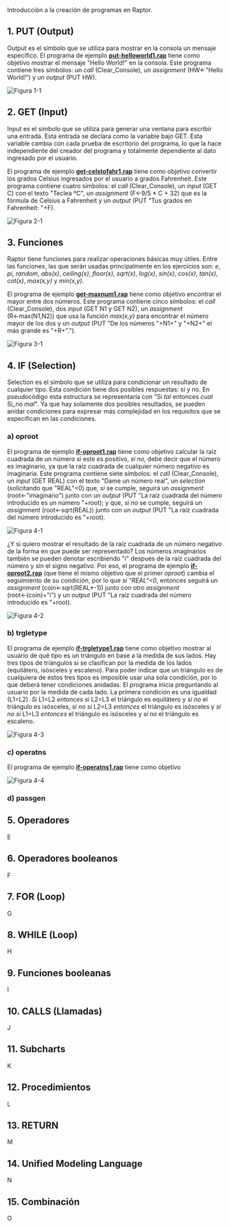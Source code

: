 Introducción a la creación de programas en Raptor.

## 1. PUT (Output)
Output es el símbolo que se utiliza para mostrar en la consola un mensaje específico. El programa de ejemplo **[put-helloworld1.rap](put-helloworld1.rap)** tiene como objetivo mostrar el mensaje "Hello World!" en la consola. Este programa contiene tres símbolos: un _call_ (Clear_Console), un _assignment_ (HW←"Hello World!") y un _output_ (PUT HW).

![Figura 1-1](images/1-1.png?raw=true)

## 2. GET (Input)
Input es el símbolo que se utiliza para generar una ventana para escribir una entrada. Esta entrada se declara como la variable bajo GET. Esta variable cambia con cada prueba de escritorio del programa, lo que la hace independiente del creador del programa y totalmente dependiente al dato ingresado por el usuario. 

El programa de ejemplo **[get-celstofahr1.rap](get-celstofahr1.rap)** tiene como objetivo convertir los grados Celsius ingresados por el usuario a grados Fahrenheit. Este programa contiene cuatro símbolos: el _call_ (Clear_Console), un _input_ (GET C) con el texto "Teclea ºC", un _assignment_ (F←9/5 * C + 32) que es la fórmula de Celsius a Fahrenheit y un _output_ (PUT "Tus grados en  Fahrenheit: "+F).

![Figura 2-1](images/2-1.png?raw=true)

## 3. Funciones
Raptor tiene funciones para realizar operaciones básicas muy útiles. Entre las funciones, las que serán usadas principalmente en los ejercicios son: _e_, _pi_, _random_, _abs(x)_, _ceiling(x)_, _floor(x)_, _sqrt(x)_, _log(x)_, _sin(x)_, _cos(x)_, _tan(x)_, _cot(x)_, _max(x,y)_ y _min(x,y)_.

El programa de ejemplo **[get-maxnum1.rap](get-maxnum1.rap)** tiene como objetivo encontrar el mayor entre dos números. Este programa contiene cinco símbolos: el _call_ (Clear_Console), dos _input_ (GET N1 y GET N2), un _assignment_ (R←max(N1,N2)) que usa la función _max(x,y)_ para encontrar el número mayor de los dos y un _output_ (PUT "De los números "+N1+" y "+N2+" el más grande es "+R+".").

![Figura 3-1](images/3-1.png?raw=true)

## 4. IF (Selection)
Selection es el símbolo que se utiliza para condicionar un resultado de cualquier tipo. Esta condición tiene dos posibles respuestas: sí y no. En pseudocódigo esta estructura se representaría con "Si _tal_ entonces _cual_ Si_no _mal_". Ya que hay solamente dos posibles resultados, se pueden anidar condiciones para expresar más complejidad en los requisitos que se especifican en las condiciones.

### a) oproot

El programa de ejemplo **[if-oproot1.rap](if-oproot1.rap)** tiene como objetivo calcular la raíz cuadrada de un número _si_ este es positivo, _si no_, debe decir que el número es imaginario, ya que la raíz cuadrada de cualquier número negativo es imaginaria. Este programa contiene siete símbolos: el _call_ (Clear_Console), un _input_ (GET REAL) con el texto "Dame un número real", un _selection_ (solicitando que "REAL"<0) que, _si_ se cumple, seguirá un _assignment_ (root←"imaginario") junto con un _output_ (PUT "La raíz cuadrada del número introducido es un número "+root); y que, _si no_ se cumple, seguirá un _assignment_ (root←sqrt(REAL)) junto con un _output_ (PUT "La raíz cuadrada del número introducido es "+root).

![Figura 4-1](images/4-1.png?raw=true)

¿Y si quiero mostrar el resultado de la raíz cuadrada de un número negativo de la forma en que puede ser representado? Los números imaginarios también se pueden denotar escribiendo "i" después de la raíz cuadrada del número y sin el signo negativo. Por eso, el programa de ejemplo **[if-oproot2.rap](if-oproot2.rap)** (que tiene el mismo objetivo que el primer _oproot_) cambia el seguimiento de su condición, por lo que _si "REAL"<0_, entonces seguirá un _assignment_ (coin←sqrt(REAL*-1)) junto con otro _assignment_ (root←(coin)+"i") y un _output_ (PUT "La raíz cuadrada del número introducido es "+root).

![Figura 4-2](images/4-2.png?raw=true)

### b) trgletype

El programa de ejemplo **[if-trgletype1.rap](if-trgletype1.rap)** tiene como objetivo mostrar al usuario de qué tipo es un triángulo en base a la medida de sus lados. Hay tres tipos de triángulos si se clasifican por la medida de los lados (equilátero, isósceles y escaleno). Para poder indicar que un triángulo es de cualquiera de estos tres tipos es imposible usar una sola condición, por lo que deberá tener condiciones anidadas. El programa inicia preguntando al usuario por la medida de cada lado. La primera condición es una igualdad (L1=L2). _Si_ L1=L2 _entonces_ _si_ L2=L3 el triángulo es equilátero y _si no_ el triángulo es isósceles, _si no_ _si_ L2=L3 _entonces_ el triángulo es isósceles y _si no_ _si_ L1=L3 _entonces_ el triángulo es isósceles y _si no_ el triángulo es escaleno.

![Figura 4-3](images/4-3.png?raw=true)

### c) operatns

El programa de ejemplo **[if-operatns1.rap](if-operatns1.rap)** tiene como objetivo

![Figura 4-4](images/4-4.png?raw=true)

### d) passgen

## 5. Operadores
E

## 6. Operadores booleanos
F

## 7. FOR (Loop)
G

## 8. WHILE (Loop)
H

## 9. Funciones booleanas
I

## 10. CALLS (Llamadas)
J

## 11. Subcharts
K

## 12. Procedimientos
L

## 13. RETURN
M

## 14. Unified Modeling Language
N

## 15. Combinación
O
